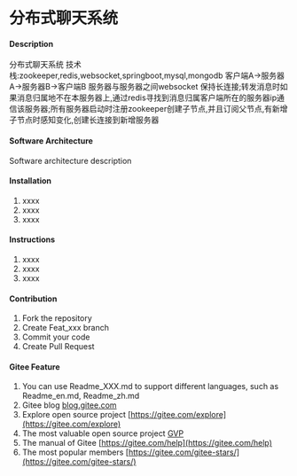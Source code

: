 # 分布式聊天系统

#### Description
分布式聊天系统
技术栈:zookeeper,redis,websocket,springboot,mysql,mongodb
客户端A->服务器A->服务器B->客户端B   服务器与服务器之间websocket 保持长连接;转发消息时如果消息归属地不在本服务器上,通过redis寻找到消息归属客户端所在的服务器ip通信该服务器;所有服务器启动时注册zookeeper创建子节点,并且订阅父节点,有新增子节点时感知变化,创建长连接到新增服务器

#### Software Architecture
Software architecture description

#### Installation

1.  xxxx
2.  xxxx
3.  xxxx

#### Instructions

1.  xxxx
2.  xxxx
3.  xxxx

#### Contribution

1.  Fork the repository
2.  Create Feat_xxx branch
3.  Commit your code
4.  Create Pull Request


#### Gitee Feature

1.  You can use Readme\_XXX.md to support different languages, such as Readme\_en.md, Readme\_zh.md
2.  Gitee blog [blog.gitee.com](https://blog.gitee.com)
3.  Explore open source project [https://gitee.com/explore](https://gitee.com/explore)
4.  The most valuable open source project [GVP](https://gitee.com/gvp)
5.  The manual of Gitee [https://gitee.com/help](https://gitee.com/help)
6.  The most popular members  [https://gitee.com/gitee-stars/](https://gitee.com/gitee-stars/)
